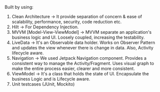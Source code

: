 Built by using:

1.	Clean Architecture -> It provide separation of concern & ease of  scalability, performance, security, code reduction etc.
2.	Hilt -> For Dependency Injection.
3.	MVVM [Model-View-ViewModel] -> MVVM separate an application's business logic and UI. Loosely coupled, increasing the testability.
4.	LiveData -> It's an Observable data holder. Works on Observer Pattern and updates the view whenever there is change in data. Also, Activity lifecycle aware.
5.	Navigation -> We used Jetpack Navigation component. Provides a consistent way to manage the Activity/Fragment. Uses visual graph to make the entire process easier, clearer and more consistent.
6.	ViewModel -> It's a class that holds the state of UI. Encapsulate the business Logic and is Lifecycle aware.
7.	Unit testcases (JUnit, Mockito)

